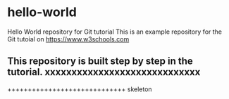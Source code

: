 # hello-world
Hello World repository for Git tutorial
This is an example repository for the Git tutoial on https://www.w3schools.com

This repository is built step by step in the tutorial.
xxxxxxxxxxxxxxxxxxxxxxxxxxxxx
-----------------------------
+++++++++++++++++++++++++++++
skeleton
